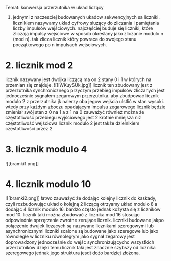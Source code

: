 Temat: konwersja przerzutnika w układ liczący
1. jednymi z naczesciej budowanych ukadow sekwencyjnych sa liczniki. licznikiem nazywamy uklad cyfrowy służący do zliczania i pamiętania liczby impulsów wejściowych. najczęściej buduje się liczniki, które zliczają impulsy wejściowe w sposób określany jako zliczanie modulo n (mod n). tak zlicza licznik który powraca do swojego stanu początkowego po n impulsach wejściowych. 

# 2. licznik mod 2 
licznik nazywany jest dwójka liczącą ma on 2 stany 0 i 1 w których na przemian się znajduje. 
![[lWKuySUk.jpg]]
licznik ten zbudowany jest z przerzutnika synchronicznego przyczym przebieg impulsów zliczanych jest jednocześnie sygnałem zegarowym przerzutnika. aby zbudpować licznik modulo 2 z przerzutnika jk nalerzy oba jegow wejścia ulstlić w stan wysoki. wtedy przy każdym zboczu opadającym impulsu zegarowego licznik będzie zmieniał swój stan z 0 na 1 a z 1 na 0 
zauważyć również można że częstotliwość przebiegu wyjściowego jest 2 krotnie mniejsza niż częstotliwość wejściowa licznik modulo 2 jest także dzielnikiem częstotliwości przez 2 
# 3. licznik modulo 4 
![[bramki1.png]]
# 4. licznik modulo 10
![[bramki2.png]]
łatwo zauważyć że dodając kolejny licznik do kaskady, czyli rozbudowując układ o kolejną 2 liczącą otrzyamy układ modulo 8 a dodając 4 licznik modulo 16. bardzo często jednak kożysta się z liczników mod 10. licznik taki można zbudować z licznika mod 16 stosując odpowiednie sprzęrzenie zwrotne zerujące licznik. 
liczniki budowane jakpo połączenie dwujek liczących są nazywane licznikami szeregowymi lub asynchronicznymi 
liczniki scalone są budowane jako szeregowe lub jako równoległe w liczniku równoległym jako sygnał zegarowy jest doprowadzony jednocześnie do wejść synchronizującychc wszystkich przerzutników dzięki temu licznik taki jest znacznie szybszy od licznika szeregowego jednak jego struktura jesdt dożo bardziej złożona. 
